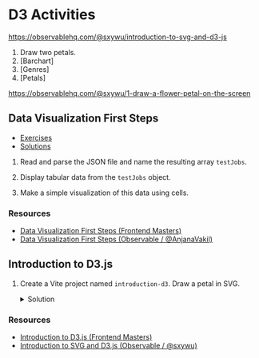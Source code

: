 # D3 Activities

https://observablehq.com/@sxywu/introduction-to-svg-and-d3-js

1. Draw two petals.
2. [Barchart]
3. [Genres]
4. [Petals]

https://observablehq.com/@sxywu/1-draw-a-flower-petal-on-the-screen

## Data Visualization First Steps

* [Exercises](https://observablehq.com/d/53d288d8d27f869b)
* [Solutions](https://observablehq.com/d/4e02996aa087f086)

1. Read and parse the JSON file and name the resulting array `testJobs`.

2. Display tabular data from the `testJobs` object.

3. Make a simple visualization of this data using cells.

### Resources

- [Data Visualization First Steps (Frontend Masters)](https://frontendmasters.com/courses/data-visualization/)
- [Data Visualization First Steps (Observable / @AnjanaVakil)](https://observablehq.com/@anjana/data-visualization-first-steps)

## Introduction to D3.js

1. Create a Vite project named `introduction-d3`. Draw a petal in SVG.
   <details>
     <summary>Solution</summary>

   ```bash
   npm create vite@latest
   ```

   </details>

### Resources

- [Introduction to D3.js (Frontend Masters)](https://frontendmasters.com/courses/d3/)
- [Introduction to SVG and D3.js (Observable / @sxywu)](https://observablehq.com/@sxywu/introduction-to-svg-and-d3-js)

